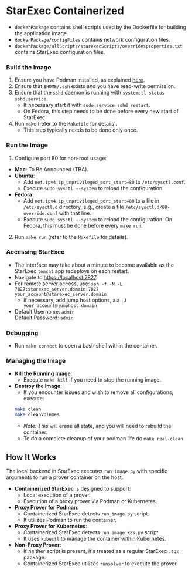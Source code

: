 # StarExec Containerized

- `dockerPackage` contains shell scripts used by the Dockerfile for building the application image.
- `dockerPackage/configFiles` contains network configuration files.
- `dockerPackage/allScripts/starexecScripts/overridesproperties.txt` contains StarExec configuration files.

### Build the Image
1. Ensure you have Podman installed, as explained [here](../README.md).
2. Ensure that `$HOME/.ssh` exists and you have read-write permission.
3. Ensure that the `sshd` daemon is running with `systemctl status sshd.service`.
   - If necessary start it with `sudo service sshd restart`.
   - On Fedora, this step needs to be done before every new start of StarExec.
4. Run `make` (refer to the `Makefile` for details).
   - This step typically needs to be done only once.

### Run the Image
1. Configure port 80 for non-root usage:
  - **Mac**: To Be Announced (TBA).
  - **Ubuntu**:
    - Add `net.ipv4.ip_unprivileged_port_start=80` to `/etc/sysctl.conf`.
    - Execute `sudo sysctl --system` to reload the configuration.
  - **Fedora**:
    - Add `net.ipv4.ip_unprivileged_port_start=80` to a file in
      `/etc/sysctl.d` directory, e.g., create a file
      `/etc/sysctl.d/80-override.conf` with that line.
    - Execute `sudo sysctl --system` to reload the configuration.
      On Fedora, this must be done before every `make run`.
2. Run `make run` (refer to the `Makefile` for details).

### Accessing StarExec
- The interface may take about a minute to become available as the StarExec `tomcat` app redeploys on each restart.
- Navigate to [https://localhost:7827](https://localhost:7827).
- For remote server access, use:
  `ssh -f -N -L 7827:starexec_server.domain:7827 your_account@starexec_server.domain`
  - If necessary, add jump host options, ala `-J your_account@jumphost.domain`
- Default Username: `admin`  
  Default Password: `admin`

### Debugging
- Run `make connect` to open a bash shell within the container.

### Managing the Image
- **Kill the Running Image**:
  - Execute `make kill` if you need to stop the running image.
- **Destroy the Image**:
  - If you encounter issues and wish to remove all configurations, execute:
   ```bash
   make clean
   make cleanVolumes
   ```
  - _Note_: This will erase all state, and you will need to rebuild the container.
  - To do a complete cleanup of your podman life do `make real-clean`

## How It Works

The local backend in StarExec executes `run_image.py` with specific arguments to run a prover container on the host.

- **Containerized StarExec** is designed to support:
  - Local execution of a prover.
  - Execution of a proxy prover via Podman or Kubernetes.
- **Proxy Prover for Podman**:
  - Containerized StarExec detects `run_image.py` script.
  - It utilizes Podman to run the container.
- **Proxy Prover for Kubernetes**:
  - Containerized StarExec detects `run_image_k8s.py` script.
  - It uses `kubectl` to manage the container within Kubernetes.
- **Non-Proxy Prover**:
  - If neither script is present, it's treated as a regular StarExec `.tgz` package.
  - Containerized StarExec utilizes `runsolver` to execute the prover.
